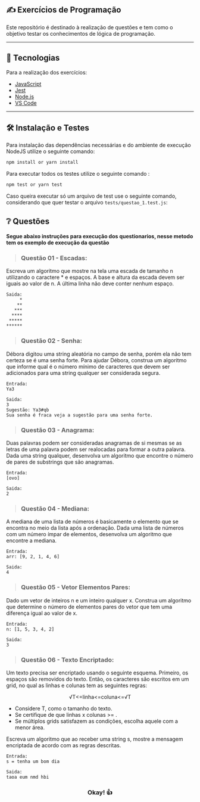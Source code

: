 ## :writing_hand: Exercícios de Programação </h1>

Este repositório é destinado à realização de questões e tem como o objetivo testar os conhecimentos de lógica de programação.

---

## :rocket:	Tecnologias

Para a realização dos exercícios:
- [JavaScript](https://developer.mozilla.org/pt-BR/docs/Web/JavaScript)
- [Jest](https://jestjs.io/pt-BR/)
- [Node.js](https://nodejs.org/en/)
- [VS Code](https://code.visualstudio.com/)

---

## :hammer_and_wrench: Instalação e Testes
Para instalação das dependências necessárias e do ambiente de execução NodeJS utilize o seguinte comando:

```sh
npm install or yarn install 
```

Para executar todos os testes utilize o seguinte comando : 

```sh
npm test or yarn test
```

Caso queira executar só um arquivo de test use o seguinte comando, considerando que quer testar o arquivo `tests/questao_1.test.js`:

## :grey_question: Questões
#### Segue abaixo instruções para execução dos questionarios, nesse metodo tem os exemplo de execução da questão

><h3>Questão 01 - Escadas: </h3>
>
Escreva um algoritmo que mostre na tela uma escada de tamanho n utilizando o caractere * e espaços. A base e altura da escada devem ser iguais ao valor de n. A última linha não deve conter nenhum espaço.
```
Saida:
     *
    **
   ***
  ****
 *****
******
```

><h3>Questão 02 - Senha:</h3>
>
Débora digitou uma string aleatória no campo de senha, porém ela não tem certeza se é uma senha forte. Para ajudar Débora, construa um algoritmo que informe qual é o número mínimo de caracteres que devem ser adicionados para uma string qualquer ser considerada segura.
```
Entrada: 
Ya3

Saida: 
3
Sugestão: Ya3#qb
Sua senha é fraca veja a sugestão para uma senha forte.
```

><h3>Questão 03 - Anagrama:</h3>
>
Duas palavras podem ser consideradas anagramas de si mesmas se as letras de uma palavra podem ser realocadas para formar a outra palavra. Dada uma string qualquer, desenvolva um algoritmo que encontre o número de pares de substrings que são anagramas.
```
Entrada: 
[ovo]

Saida:
2
```

><h3>Questão 04 - Mediana:</h3>
>
A mediana de uma lista de números é basicamente o elemento que se encontra no meio da lista após a ordenação. Dada uma lista de números com um número ímpar de elementos, desenvolva um algoritmo que encontre a mediana.
```
Entrada: 
arr: [9, 2, 1, 4, 6]

Saida:
4
```

><h3>Questão 05 - Vetor Elementos Pares:</h3>
>
Dado um vetor de inteiros n e um inteiro qualquer x. Construa um algoritmo que determine o número de elementos pares do vetor que tem uma diferença igual ao valor de x.
```
Entrada: 
n: [1, 5, 3, 4, 2]

Saida:
3
```

><h3>Questão 06 - Texto Encriptado:</h3>
>
Um texto precisa ser encriptado usando o seguinte esquema. Primeiro, os espaços são removidos do texto. Então, os caracteres são escritos em um grid, no qual as linhas e colunas tem as seguintes regras:
<div align="center">√T<=linha<=coluna<=√T</div>

* Considere T, como o tamanho do texto.
* Se certifique de que linhas x colunas >= .
* Se múltiplos grids satisfazem as condições, escolha aquele com a menor área.

Escreva um algoritmo que ao receber uma string s, mostre a mensagem encriptada de acordo com as regras descritas.

```
Entrada: 
s = tenha um bom dia
    
Saida:
taoa eum nmd hbi
```

<div align="center">

### Okay! :thumbsup:	
  
</div>
